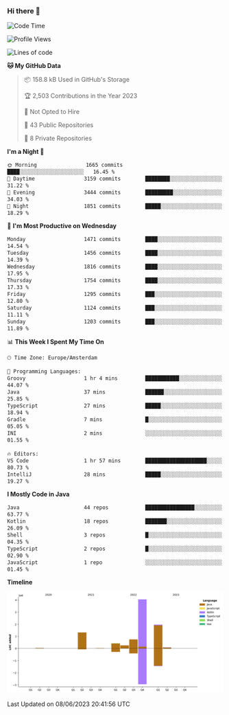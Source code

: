 ### Hi there 👋


<!--START_SECTION:waka-->
![Code Time](http://img.shields.io/badge/Code%20Time-3%2C239%20hrs%2042%20mins-blue)

![Profile Views](http://img.shields.io/badge/Profile%20Views-4-blue)

![Lines of code](https://img.shields.io/badge/From%20Hello%20World%20I%27ve%20Written-8.9%20million%20lines%20of%20code-blue)

**🐱 My GitHub Data** 

> 📦 158.8 kB Used in GitHub's Storage 
 > 
> 🏆 2,503 Contributions in the Year 2023
 > 
> 🚫 Not Opted to Hire
 > 
> 📜 43 Public Repositories 
 > 
> 🔑 8 Private Repositories 
 > 
**I'm a Night 🦉** 

```text
🌞 Morning                1665 commits        ████░░░░░░░░░░░░░░░░░░░░░   16.45 % 
🌆 Daytime                3159 commits        ████████░░░░░░░░░░░░░░░░░   31.22 % 
🌃 Evening                3444 commits        █████████░░░░░░░░░░░░░░░░   34.03 % 
🌙 Night                  1851 commits        █████░░░░░░░░░░░░░░░░░░░░   18.29 % 
```
📅 **I'm Most Productive on Wednesday** 

```text
Monday                   1471 commits        ████░░░░░░░░░░░░░░░░░░░░░   14.54 % 
Tuesday                  1456 commits        ████░░░░░░░░░░░░░░░░░░░░░   14.39 % 
Wednesday                1816 commits        ████░░░░░░░░░░░░░░░░░░░░░   17.95 % 
Thursday                 1754 commits        ████░░░░░░░░░░░░░░░░░░░░░   17.33 % 
Friday                   1295 commits        ███░░░░░░░░░░░░░░░░░░░░░░   12.80 % 
Saturday                 1124 commits        ███░░░░░░░░░░░░░░░░░░░░░░   11.11 % 
Sunday                   1203 commits        ███░░░░░░░░░░░░░░░░░░░░░░   11.89 % 
```


📊 **This Week I Spent My Time On** 

```text
🕑︎ Time Zone: Europe/Amsterdam

💬 Programming Languages: 
Groovy                   1 hr 4 mins         ███████████░░░░░░░░░░░░░░   44.07 % 
Java                     37 mins             ██████░░░░░░░░░░░░░░░░░░░   25.85 % 
TypeScript               27 mins             █████░░░░░░░░░░░░░░░░░░░░   18.94 % 
Gradle                   7 mins              █░░░░░░░░░░░░░░░░░░░░░░░░   05.05 % 
INI                      2 mins              ░░░░░░░░░░░░░░░░░░░░░░░░░   01.55 % 

🔥 Editors: 
VS Code                  1 hr 57 mins        ████████████████████░░░░░   80.73 % 
IntelliJ                 28 mins             █████░░░░░░░░░░░░░░░░░░░░   19.27 % 
```

**I Mostly Code in Java** 

```text
Java                     44 repos            ████████████████░░░░░░░░░   63.77 % 
Kotlin                   18 repos            ███████░░░░░░░░░░░░░░░░░░   26.09 % 
Shell                    3 repos             █░░░░░░░░░░░░░░░░░░░░░░░░   04.35 % 
TypeScript               2 repos             █░░░░░░░░░░░░░░░░░░░░░░░░   02.90 % 
JavaScript               1 repo              ░░░░░░░░░░░░░░░░░░░░░░░░░   01.45 % 
```



**Timeline**

![Lines of Code chart](https://raw.githubusercontent.com/powercasgamer/powercasgamer/master/assets/bar_graph.png)


 Last Updated on 08/06/2023 20:41:56 UTC
<!--END_SECTION:waka-->
